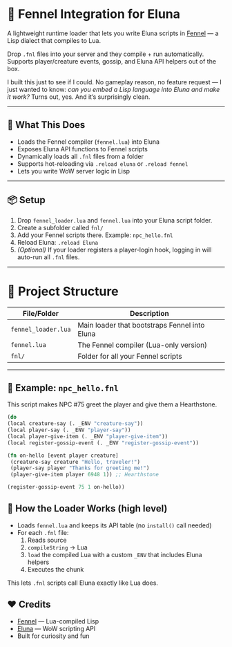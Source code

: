 # 🧠 Fennel Integration for Eluna

A lightweight runtime loader that lets you write Eluna scripts in [Fennel](https://fennel-lang.org/) — a Lisp dialect that compiles to Lua.

Drop `.fnl` files into your server and they compile + run automatically. Supports player/creature events, gossip, and Eluna API helpers out of the box.

I built this just to see if I could. No gameplay reason, no feature request — I just wanted to know: *can you embed a Lisp language into Eluna and make it work?* Turns out, yes. And it’s surprisingly clean.

---

## 🚀 What This Does

- Loads the Fennel compiler (`fennel.lua`) into Eluna
- Exposes Eluna API functions to Fennel scripts
- Dynamically loads all `.fnl` files from a folder
- Supports hot-reloading via `.reload eluna` or `.reload fennel`
- Lets you write WoW server logic in Lisp

---

## 📦 Setup

1. Drop `fennel_loader.lua` and `fennel.lua` into your Eluna script folder.
2. Create a subfolder called `fnl/`
3. Add your Fennel scripts there. Example: `npc_hello.fnl`
4. Reload Eluna: `.reload Eluna`
5. *(Optional)* If your loader registers a player-login hook, logging in will auto-run all `.fnl` files.

---

# 📁 Project Structure

| File/Folder        | Description                                      |
|-------------------|--------------------------------------------------|
| `fennel_loader.lua` | Main loader that bootstraps Fennel into Eluna   |
| `fennel.lua`        | The Fennel compiler (Lua-only version)         |
| `fnl/`              | Folder for all your Fennel scripts             |

---

## 🧪 Example: `npc_hello.fnl`

This script makes NPC #75 greet the player and give them a Hearthstone.

```clojure
(do
(local creature-say (. _ENV "creature-say"))
(local player-say (. _ENV "player-say"))
(local player-give-item (. _ENV "player-give-item"))
(local register-gossip-event (. _ENV "register-gossip-event"))

(fn on-hello [event player creature]
 (creature-say creature "Hello, traveler!")
 (player-say player "Thanks for greeting me!")
 (player-give-item player 6948 1)) ;; Hearthstone

(register-gossip-event 75 1 on-hello))
```

## 🔧 How the Loader Works (high level)

- Loads `fennel.lua` and keeps its API table (no `install()` call needed)  
- For each `.fnl` file:  
  1. Reads source  
  2. `compileString` → Lua  
  3. `load` the compiled Lua with a custom `_ENV` that includes Eluna helpers  
  4. Executes the chunk  

This lets `.fnl` scripts call Eluna exactly like Lua does.


## ❤️ Credits

- [Fennel](https://fennel-lang.org) — Lua-compiled Lisp  
- [Eluna](https://github.com/azerothcore/eluna) — WoW scripting API  
- Built for curiosity and fun 


